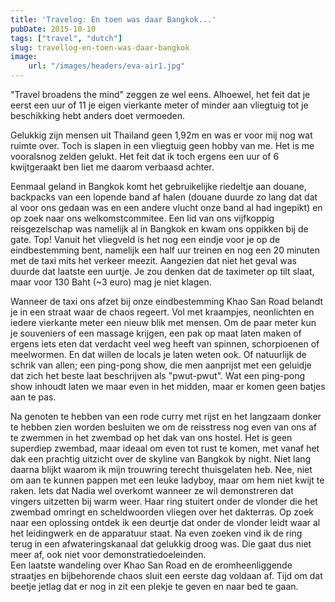 ```yaml
---
title: 'Travelog: En toen was daar Bangkok...'
pubDate: 2015-10-10
tags: ["travel", "dutch"]
slug: travellog-en-toen-was-daar-bangkok
image:
    url: "/images/headers/eva-air1.jpg"
---
```


"Travel broadens the mind" zeggen ze wel eens. Alhoewel, het feit dat je eerst een uur of 11 je eigen vierkante meter of minder aan vliegtuig tot je beschikking hebt anders doet vermoeden.

Gelukkig zijn mensen uit Thailand geen 1,92m en was er voor mij nog wat ruimte over. Toch is slapen in een vliegtuig geen hobby van me. Het is me vooralsnog zelden gelukt. Het feit dat ik toch ergens een uur of 6 kwijtgeraakt ben liet me daarom verbaasd achter.

Eenmaal geland in Bangkok komt het gebruikelijke riedeltje aan douane, backpacks van een lopende band af halen (douane duurde zo lang dat dat al voor ons gedaan was en een andere vlucht onze band al had ingepikt) en op zoek naar ons welkomstcommitee. Een lid van ons vijfkoppig reisgezelschap was namelijk al in Bangkok en kwam ons oppikken bij de gate. Top! Vanuit het vliegveld is het nog een eindje voor je op de eindbestemming bent, namelijk een half uur treinen en nog een 20 minuten met de taxi mits het verkeer meezit. Aangezien dat niet het geval was duurde dat laatste een uurtje. Je zou denken dat de taximeter op tilt slaat, maar voor 130 Baht (~3 euro) mag je niet klagen.

Wanneer de taxi ons afzet bij onze eindbestemming Khao San Road belandt je in een straat waar de chaos regeert. Vol met kraampjes, neonlichten en iedere vierkante meter een nieuw blik met mensen. Om de paar meter kun je souveniers of een massage krijgen, een pak op maat laten maken of ergens iets eten dat verdacht veel weg heeft van spinnen, schorpioenen of meelwormen. En dat willen de locals je laten weten ook. Of natuurlijk de schrik van allen; een ping-pong show, die men aanprijst met een geluidje dat zich het beste laat beschrijven als "pwut-pwut". Wat een ping-pong show inhoudt laten we maar even in het midden, maar er komen geen batjes aan te pas.

Na genoten te hebben van een rode curry met rijst en het langzaam donker te hebben zien worden besluiten we om de reisstress nog even van ons af te zwemmen in het zwembad op het dak van ons hostel. Het is geen superdiep zwembad, maar ideaal om even tot rust te komen, met vanaf het dak een prachtig uitzicht over de skyline van Bangkok by night. Niet lang daarna blijkt waarom ik mijn trouwring terecht thuisgelaten heb. Nee, niet om aan te kunnen pappen met een leuke ladyboy, maar om hem niet kwijt te raken. Iets dat Nadia wel overkomt wanneer ze wil demonstreren dat vingers uitzetten bij warm weer. Haar ring stuitert onder de vlonder die het zwembad omringt en scheldwoorden vliegen over het dakterras. Op zoek naar een oplossing ontdek ik een deurtje dat onder de vlonder leidt waar al het leidingwerk en de apparatuur staat. Na even zoeken vind ik de ring terug in een afwateringskanaal dat gelukkig droog was. Die gaat dus niet meer af, ook niet voor demonstratiedoeleinden.  
Een laatste wandeling over Khao San Road en de eromheenliggende straatjes en bijbehorende chaos sluit een eerste dag voldaan af. Tijd om dat beetje jetlag dat er nog in zit een plekje te geven en naar bed te gaan.